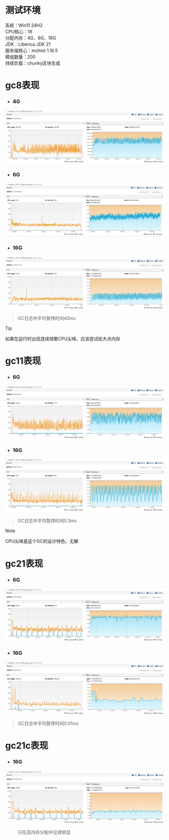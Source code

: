 
# 测试环境
系统：Win11 24H2  
CPU核心：16  
分配内存：4G、6G、16G  
JDK：Liberica JDK 21  
服务端核心：mohist 1.16.5  
模组数量：200  
持续负载：chunky区块生成  

# gc8表现
- ### 4G
![](./img/gc8-4G.png)
- ### 6G
![](./img/gc8-6G.png)
- ### 16G
![](./img/gc8-16G.png)

> GC日志中平均暂停时间40ms  

> [!TIP]  
> 如果在运行时出现连续频繁CPU尖峰，应该尝试给大点内存  

# gc11表现
- ### 6G
![](./img/gc11-6G.png)
- ### 16G
![](./img/gc11-16G.png)

> GC日志中平均暂停时间0.3ms  

> [!NOTE]  
> CPU尖峰是这个GC的设计特色，无解  

# gc21表现
- ### 6G
![](./img/gc21-6G.png)
- ### 16G
![](./img/gc21-16G.png)

> GC日志中平均暂停时间0.01ms  

# gc21c表现
- ### 16G
![](./img/gc21c-16G.png)

> 只在高内存分配中见效明显  
